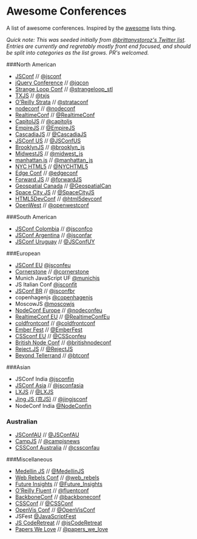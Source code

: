Awesome Conferences
===================

A list of awesome conferences. Inspired by the [awesome](https://github.com/sindresorhus/awesome) lists thing.

_Quick note: This was seeded initially from [@brittanystoroz's Twitter list](https://twitter.com/brittanystoroz/confs-and-meetups/). Entries are currently and regretably mostly front end focused, and should be split into categories as the list grows. PR's welcomed._

###North American
* [JSConf](http://jsconf.com) // [@jsconf](https://twitter.com/jsconf)
* [jQuery Conference](http://events.jquery.org/2014/chicago/) // [@jqcon](https://twitter.com/jqcon)
* [Strange Loop Conf](https://thestrangeloop.com/) // [@strangeloop_stl](https://twitter.com/strangeloop_stl)
* [TXJS](http://texasjavascript.com) // [@txjs](https://twitter.com/txjs)
* [O'Reilly Strata](http://strataconf.com/) // [@strataconf](https://twitter.com/strataconf)
* [nodeconf](http://nodeconf.com/) // [@nodeconf](https://twitter.com/nodeconf)
* [RealtimeConf](http://realtimeconf.com/) // [@RealtimeConf](https://twitter.com/RealtimeConf)
* [CapitolJS](http://www.capitoljs.com/) // [@capitoljs](https://twitter.com/capitoljs)
* [EmpireJS](http://empirejs.org) // [@EmpireJS](https://twitter.com/EmpireJS)
* [CascadiaJS](http://cascadiajs.com) // [@CascadiaJS](https://twitter.com/CascadiaJS)
* [JSConf US](http://jsconf.us) // [@JSConfUS](https://twitter.com/JSConfUS)
* [BrooklynJS](http://brooklynjs.com/) // [@brooklyn_js](https://twitter.com/brooklyn_js)
* [MidwestJS](http://midwestjs.com/) // [@midwest_js](https://twitter.com/midwest_js)
* [manhattan.js](http://manhattanjs.com/) // [@manhattan_js](https://twitter.com/manhattan_js)
* [NYC HTML5](http://www.nychtml5.com/) // [@NYCHTML5](https://twitter.com/NYCHTML5)
* [Edge Conf](https://edgeconf.com) // [@edgeconf](https://twitter.com/edgeconf)
* [Forward JS](http://forwardjs.com/) // [@forwardJS](https://twitter.com/forwardJS/)
* [Geospatial Canada](http://geospatialcanada.wbresearch.com/) // [@GeospatialCan](https://twitter.com/GeospatialCan)
* [Space City JS](http://spacecityjs.com/) // [@SpaceCityJS](https://twitter.com/SpaceCityJS)
* [HTML5DevConf](http://html5devconf.com/) // [@html5devconf](https://twitter.com/html5devconf)
* [OpenWest](http://www.openwest.org/) // [@openwestconf](https://twitter.com/openwestconf)

###South American
* [JSConf Colombia](http://jsconf.co/) // [@jsconfco](https://twitter.com/jsconfco)
* [JSConf Argentina](http://www.jsconfar.com/) // [@jsconfar](https://twitter.com/jsconfar)
* [JSConf Uruguay](http://jsconf.uy/) // [@JSConfUY](https://twitter.com/JSConfUY)

###European
* [JSConf EU](http://jsconf.eu) [@jsconfeu](https://twitter.com/jsconfeu)
* [Cornerstone](http://www.cornerstone.se/) // [@cornerstone](https://twitter.com/CornerstoneSwe)
* Munich JavaScript UF [@munichjs](https://twitter.com/munichjs)
* JS Italian Conf [@jsconfit](https://twitter.com/jsconfit)
* [JSConf BR](jsconfbr.org) // [@jsconfbr](https://twitter.com/jsconfbr)
* copenhagenjs [@copenhagenjs](https://twitter.com/copenhagenjs)
* MoscowJS [@moscowjs](https://twitter.com/moscowjs)
* [NodeConf Europe](http://nodeconfeu.com/) // [@nodeconfeu](https://twitter.com/nodeconfeu)
* [RealtimeConf EU](http://realtimeconf.eu/) // [@RealtimeConfEu](https://twitter.com/RealtimeConfEu)
* [coldfrontconf](http://coldfrontconf.com/) // [@coldfrontconf](https://twitter.com/coldfrontconf)
* [Ember Fest](https://emberfest.eu/) // [@EmberFest](https://twitter.com/EmberFest)
* [CSSconf EU](http://cssconf.eu) // [@CSSconfeu](https://twitter.com/CSSconfeu)
* [British Node Conf](http://greatbritishnodeconf.co.uk/) // [@britishnodeconf](https://twitter.com/britishnodeconf)
* [Reject.JS](http://rejectjs.org/) // [@RejectJS](https://twitter.com/RejectJS)
* [Beyond Tellerrand](http://beyondtellerrand.com) // [@btconf](https://twitter.com/btconf)

###Asian
* JSConf India [@jsconfin](https://twitter.com/jsconfin)
* [JSConf Asia](http://jsconf.asia) // [@jsconfasia](https://twitter.com/jsconfasia)
* [LXJS](http://lxjs.org) // [@LXJS](https://twitter.com/lxjs)
* [Jing JS (京JS)](http://jsconf.cn) // [@jingjsconf](https://twitter.com/jingjsconf)
* NodeConf India [@NodeConfin](https://twitter.com/NodeConfIn)

### Australian
* [JSConfAU](http://au.jsconf.com/) // [@JSConfAU](https://twitter.com/JSConfAU)
* [CampJS](http://campjs.com/) // [@campjsnews](https://twitter.com/campjsnews)
* [CSSConf Australia](http://cssconf.com.au) // [@cssconfau](https://twitter.com/cssconfau)

###Miscellaneous
* [Medellin JS](http://medellinjs.org/) // [@MedellinJS](https://twitter.com/MedellinJS)
* [Web Rebels Conf](https://www.webrebels.org/) // [@web_rebels](https://twitter.com/web_rebels)
* [Future Insights](http://www.futureinsights.com/) // [@Future_Insights](https://twitter.com/Future_Insights)
* [O'Reilly Fluent](http://fluentconf.com) // [@fluentconf](https://twitter.com/fluentconf)
* [BackboneConf](http://backboneconf.com/) // [@backboneconf](https://twitter.com/backboneconf)
* [CSSConf](http://cssconf.com) // [@CSSConf](https://twitter.com/CSSConf)
* [OpenVis Conf](http://openvisconf.com/) // [@OpenVisConf](https://twitter.com/OpenVisConf)
* JSFest [@JavaScriptFest](https://twitter.com/JavaScriptFest)
* [JS CodeRetreat](http://jscoderetreat.com/) // [@jsCodeRetreat](https://twitter.com/jsCodeRetreat)
* [Papers We Love](https://github.com/papers-we-love/papers-we-love) // [@papers_we_love](https://twitter.com/papers_we_love)
